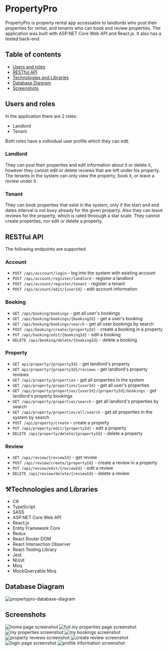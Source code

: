 # PropertyPro
PropertyPro is property rental app accessable to landlords who post their properties for rental, and tenants who can book and review properties. The application was built with ASP.NET Core Web API and React.js. It also has a tested back-end.
## Table of contents
- [Users and roles](#users-and-roles)
- [RESTful API](#restful-api)
- [Technologies and Libraries](#technologies-and-libraries)
- [Database Diagram](#database-diagram)
- [Screenshots](#screenshots)
## <a id="users-and-roles" name="users-and-roles"></a>Users and roles
In the application there are 2 roles:
- Landlord
- Tenant
<!-- end of the list -->
Both roles have a individual user profile which they can edit.
### Landlord
They can post their properties and edit information about it or delete it, however they cannot edit or delete reviews that are left under his property. The tenants in the system can only view the property, book it, or leave a review under it.
### Tenant
They can book properties that exist in the system, only if the start and end dates interval is not busy already for the given property. Also they can leave reviews for the property, which is rated throough a star scale. They cannot create properties, nor edit or delete a property.
## <a id="restful-api" name="restful-api"></a>RESTful API
The following endpoints are supported:
### Account
- `POST /api/acccount/login` - log into the system with existing account
- `POST /api/account/register/landlord` - register a landlord
- `POST /api/account/register/tenant` - register a tenant
- `POST /api/account/edit/{userId}` - edit account information
### Booking
- `GET /api/booking/bookings` - get all user's bookings
- `GET /api/booking/bookings/{bookingId}` - get a user's booking
- `GET /api/booking/bookings/search` - get all user bookings by search
- `POST /api/booking/create/{propertyId}` - create a booking in a property
- `PUT /api/booking/edit/{bookingId}` - edit a booking
- `DELETE /api/booking/delete/{bookingId}` - delete a booking
### Property
- `GET api/property/{propertyId}` - get landlord's property
- `GET api/property/{propertyId}/reviews` - get landlord's property reviews
- `GET /api/property/properties` - get all properties in the system
- `GET /api/property/properties/{userId}` - get all user's properties
- `GET /api/property/properties/{userId}/{propertyId}/bookings` - get landlord's property bookings
- `GET /api/property/properties/search` - get all landlord's properties by search
- `GET /api/property/properties/all/search` - get all properties in the system by search
- `POST /api/property/create` - create a property
- `PUT /api/property/edit/{propertyId}` - edit a property
- `DELETE /api/property/delete/{propertyId}` - delete a property
### Review
- `GET /api/review/{reviewId}` - get review
- `POST /api/review/create/{propertyId}` - create a review in a property
- `PUT /api/review/edit/{reviewId}` - edit a review
- `DELETE /api/review/delete/{reviewId}` - delete a review
## <a id="technologies-and-libraries" name="technologies-and-libraries"></a>⚒Technologies and Libraries
- C#
- TypeScript
- SASS
- ASP.NET Core Web API
- React.js
- Entity Framework Core
- Redux
- React Router DOM
- React Intersection Observer
- React Testing Library
- Jest
- NUnit
- Moq
- MockQueryable.Moq
## <a id="database-diagram" name="database-diagram"></a>Database Diagram
![propertypro-database-diagram](https://github.com/ivangeorgiev34/PropertyPro/assets/114490562/7802d04a-ef6e-4686-8a2b-15f454f0a303)
## <a id="screenshots" name="screenshots"></a>Screenshots
![home page screenshot](https://github.com/ivangeorgiev34/PropertyPro/assets/114490562/5b451013-6567-412c-b7dd-40722e4d0146)
![full my properties page screenshot](https://github.com/ivangeorgiev34/PropertyPro/assets/114490562/6b56867d-de44-48fa-9993-9f1acb4669d6)
![my properties screenshot](https://github.com/ivangeorgiev34/PropertyPro/assets/114490562/d45b92ec-192c-42e8-9a63-2dcfd1b0a24c)
![my bookings screenshot](https://github.com/ivangeorgiev34/PropertyPro/assets/114490562/73ab0605-feb4-4d7a-9f14-09c991a537d2)
![property reviews screenshot](https://github.com/ivangeorgiev34/PropertyPro/assets/114490562/5ec939bc-cd29-451b-be1a-7005f62302b1)
![create review screenshot](https://github.com/ivangeorgiev34/PropertyPro/assets/114490562/209a0b15-1e39-4b1d-ad7f-e8a8b2c2d918)
![login page screenshot](https://github.com/ivangeorgiev34/PropertyPro/assets/114490562/329f5189-38c6-4f28-903f-9f3d10bf5193)
![profile information screenshot](https://github.com/ivangeorgiev34/PropertyPro/assets/114490562/6e289782-f82f-4910-b741-369caafd1a5f)
